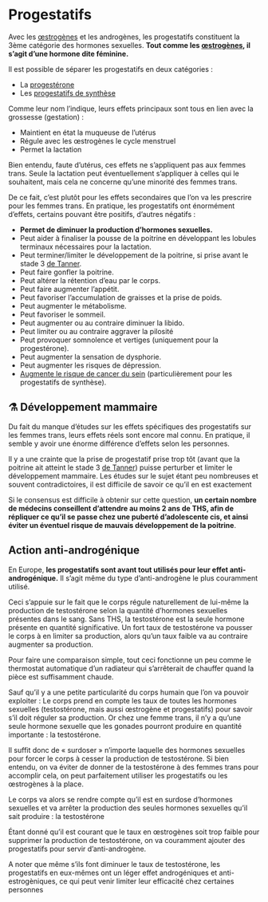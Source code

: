 # Progestatifs

Avec les [œstrogènes](https://wikitrans.co/ths-fem/oestrogenes/) et les androgènes, les progestatifs constituent la 3ème catégorie des hormones sexuelles. **Tout comme les [œstrogènes](https://wikitrans.co/ths-fem/oestrogenes/), il s’agit d’une hormone dite féminine.**

Il est possible de séparer les progestatifs en deux catégories : 

- La [progestérone](https://wikitrans.co/progesterone/)
- Les [progestatifs de synthèse](https://wikitrans.co/ths-fem/progestatifs/progestatifs-de-synthese/) 

Comme leur nom l’indique, leurs effets principaux sont tous en lien avec la grossesse (gestation) :

- Maintient en état la muqueuse de l’utérus
- Régule avec les œstrogènes le cycle menstruel
- Permet la lactation

Bien entendu, faute d’utérus, ces effets ne s’appliquent pas aux femmes trans. Seule la lactation peut éventuellement s’appliquer à celles qui le souhaitent, mais cela ne concerne qu’une minorité des femmes trans.

De ce fait, c’est plutôt pour les effets secondaires que l’on va les prescrire pour les femmes trans. En pratique, les progestatifs ont énormément d’effets, certains pouvant être positifs, d’autres négatifs :

- **Permet de diminuer la production d’hormones sexuelles.**
- Peut aider à finaliser la pousse de la poitrine en développant les lobules terminaux nécessaires pour la lactation.
- Peut terminer/limiter le développement de la poitrine, si prise avant le stade 3 [de Tanner](https://fr.wikipedia.org/wiki/Classification_de_Tanner).
- Peut faire gonfler la poitrine.
- Peut altérer la rétention d’eau par le corps.
- Peut faire augmenter l’appétit.
- Peut favoriser l’accumulation de graisses et la prise de poids.
- Peut augmenter le métabolisme.
- Peut favoriser le sommeil.
- Peut augmenter ou au contraire diminuer la libido.
- Peut limiter ou au contraire aggraver la pilosité
- Peut provoquer somnolence et vertiges (uniquement pour la progestérone).
- Peut augmenter la sensation de dysphorie.
- Peut augmenter les risques de dépression.
- [Augmente le risque de cancer du sein](https://en.wikipedia.org/wiki/Progesterone_(medication)#Breast_cancer) (particulièrement pour les progestatifs de synthèse).

## **⚗️ Développement mammaire**

Du fait du manque d’études sur les effets spécifiques des progestatifs sur les femmes trans, leurs effets réels sont encore mal connu. En pratique, il semble y avoir une énorme différence d’effets selon les personnes.

Il y a une crainte que la prise de progestatif prise trop tôt (avant que la poitrine ait atteint le stade 3 [de Tanner](https://fr.wikipedia.org/wiki/Classification_de_Tanner)) puisse perturber et limiter le développement mammaire. Les études sur le sujet étant peu nombreuses et souvent contradictoires, il est difficile de savoir ce qu’il en est exactement

Si le consensus est difficile à obtenir sur cette question, **un certain nombre de médecins conseillent d’attendre au moins 2 ans de THS, afin de répliquer ce qu’il se passe chez une puberté d’adolescente cis, et ainsi éviter un éventuel risque de mauvais développement de la poitrine**.

## **Action anti-androgénique**

En Europe, **les progestatifs sont avant tout utilisés pour leur effet anti-androgénique.** Il s’agit même du type d’anti-androgène le plus couramment utilisé.

Ceci s’appuie sur le fait que le corps régule naturellement de lui-même la production de testostérone selon la quantité d’hormones sexuelles présentes dans le sang. Sans THS, la testostérone est la seule hormone présente en quantité significative. Un fort taux de testostérone va pousser le corps à en limiter sa production, alors qu’un taux faible va au contraire augmenter sa production.

Pour faire une comparaison simple, tout ceci fonctionne un peu comme le thermostat automatique d’un radiateur qui s’arrêterait de chauffer quand la pièce est suffisamment chaude.

Sauf qu’il y a une petite particularité du corps humain que l’on va pouvoir exploiter : Le corps prend en compte les taux de toutes les hormones sexuelles (testostérone, mais aussi œstrogène et progestatifs) pour savoir s’il doit réguler sa production. Or chez une femme trans, il n’y a qu’une seule hormone sexuelle que les gonades pourront produire en quantité importante : la testostérone. 

Il suffit donc de « surdoser » n’importe laquelle des hormones sexuelles pour forcer le corps à cesser la production de testostérone. Si bien entendu, on va éviter de donner de la testostérone à des femmes trans pour accomplir cela, on peut parfaitement utiliser les progestatifs ou les œstrogènes à la place. 

Le corps va alors se rendre compte qu’il est en surdose d’hormones sexuelles et va arrêter la production des seules hormones sexuelles qu’il sait produire : la testostérone

Étant donné qu’il est courant que le taux en œstrogènes soit trop faible pour supprimer la production de testostérone, on va couramment ajouter des progestatifs pour servir d’anti-androgène.

A noter que même s’ils font diminuer le taux de testostérone, les progestatifs en eux-mêmes ont un léger effet androgéniques et anti-estrogèniques, ce qui peut venir limiter leur efficacité chez certaines personnes